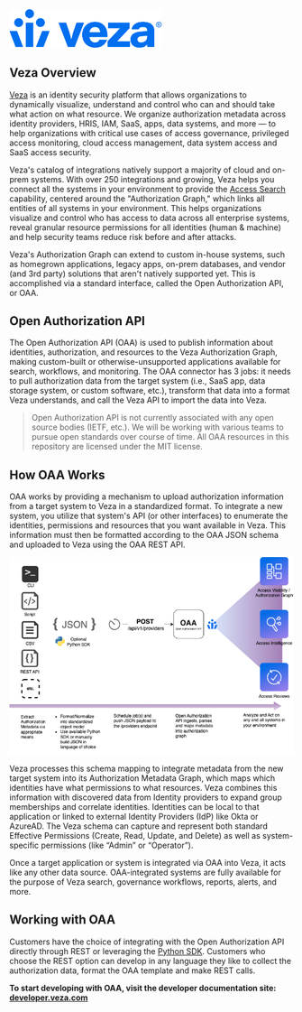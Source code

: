 <img src="../images/Veza_Lockup_Blue.png" width="270">

## Veza Overview

[Veza](https://www.veza.com) is an identity security platform that allows organizations to dynamically visualize, understand and control who can and should take what action on what resource. We organize authorization metadata across identity providers, HRIS, IAM, SaaS, apps, data systems, and more — to help organizations with critical use cases of access governance, privileged access monitoring, cloud access management, data system access and SaaS access security.

Veza's catalog of integrations natively support a majority of cloud and on-prem systems. With over 250 integrations and growing, Veza helps you connect all the systems in your environment to provide the [Access Search](https://veza.com/product/access-search/) capability, centered around the "Authorization Graph," which links all entities of all systems in your environment. This helps organizations visualize and control who has access to data across all enterprise systems, reveal granular resource permissions for all identities (human & machine) and help security teams reduce risk before and after attacks.

Veza's Authorization Graph can extend to custom in-house systems, such as homegrown applications, legacy apps, on-prem databases, and vendor (and 3rd party) solutions that aren't natively supported yet. This is accomplished via a standard interface, called the Open Authorization API, or OAA.

## Open Authorization API

The Open Authorization API (OAA) is used to publish information about identities, authorization, and resources to the Veza Authorization Graph, making custom-built or otherwise-unsupported applications available for search, workflows, and monitoring. The OAA connector has 3 jobs: it needs to pull authorization data from the target system (i.e., SaaS app, data storage system, or custom software, etc.), transform that data into a format Veza understands, and call the Veza API to import the data into Veza. 

> Open Authorization API is not currently associated with any open source bodies (IETF, etc.). We will be working with various teams to pursue open standards over course of time. All OAA resources in this repository are licensed under the MIT license.

## How OAA Works
OAA works by providing a mechanism to upload authorization information from a target system to Veza in a standardized
format. To integrate a new system, you utilize that system's API (or other interfaces) to enumerate the identities,
permissions and resources that you want available in Veza. This information must then be formatted according to the OAA
JSON schema and uploaded to Veza using the OAA REST API.

![Flow Diagram](../images/OAAFlow.png)

Veza processes this schema mapping to integrate metadata from the new target system into its Authorization Metadata
Graph, which maps which identities have what permissions to what resources. Veza combines this information with
discovered data from Identity providers to expand group memberships and correlate identities. Identities can be local to
that application or linked to external Identity Providers (IdP) like Okta or AzureAD. The Veza schema can capture and
represent both standard Effective Permissions (Create, Read, Update, and Delete) as well as system-specific permissions
(like “Admin” or “Operator”).

Once a target application or system is integrated via OAA into Veza, it acts like any other data source. OAA-integrated
systems are fully available for the purpose of Veza search, governance workflows, reports, alerts, and more.

## Working with OAA
Customers have the choice of integrating with the Open Authorization API directly through REST or leveraging the [Python
SDK](https://github.com/Veza/oaaclient-py). Customers who choose the REST option can develop in any language they like to collect the authorization data, format the OAA template and make REST calls.

**To start developing with OAA, visit the developer documentation site: [developer.veza.com](https://developer.veza.com)**
